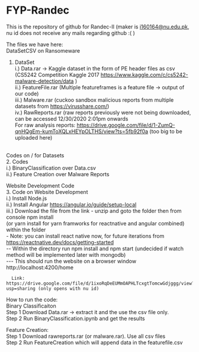 # FYP-Randec
This is the repository of github for Randec-II (maker is i160164@nu.edu.pk, nu id does not receive any mails regarding github :( )

The files we have here:    <br />
   DataSetCSV on Ransomeware   <br />
   1. DataSet  <br />
      i.) Data.rar -> Kaggle dataset in the form of PE header files as csv (CS5242 Competition Kaggle 2017 https://www.kaggle.com/c/cs5242-malware-detection/data )<br />
      ii.) FeatureFile.rar (Multiple featureframes is a feature file -> output of our code) <br />
      iii.) Malware.rar (cuckoo sandbox malicious reports from multiple datasets from https://virusshare.com/)  <br />
      iv.) RawReports.rar (raw reports previously were not being downloaded, can be accessed 12/30/2020 2:01pm onwards  <br />
      For raw analysis reports: https://drive.google.com/file/d/1-ZumQ-qnHQgEm-kumToXQLxHEYpOLTHS/view?ts=5fb92f0a (too big to be uploaded here)   <br />
      <br />
      
   Codes on / for Datasets  <br /> 
   2. Codes  <br />
   i.) BinaryClassification over Data.csv  <br />
   ii.) Feature Creation over Malware Reports <br /> 
  
  
   Website Development Code      <br />
   3. Code on Website Development   <br />
      i.) Install Node.js  <br />
      ii.) Install Angular  https://angular.io/guide/setup-local    <br />
      iii.) Download the file from the link - unzip and goto the folder then from console npm install <br />
      (or yarn install for yarn framworks for reactnative and angular combined) within the folder  <br />
      - Note: you can install react native now, for future iterations from https://reactnative.dev/docs/getting-started   <br />
      -- Within the directory run npm install and npm start (undecided if watch method will be implemented later with mongodb)   <br />
      --- This should run the website on a browser window http://localhost:4200/home  <br />
      
      Link: https://drive.google.com/file/d/1ixoRqDeEUMmOAPHLTcxgtTomcwGdjggg/view?usp=sharing (only opens with nu id)
   
   How to run the code:  <br /> 
   Binary Classificaiton  <br /> 
   Step 1   Download Data.rar -> extract it and the use the csv file only.  <br /> 
   Step 2   Run BinaryClassification.ipynb and get the results  <br /> 
   
   Feature Creation:  <br /> 
   Step 1   Download rawreports.rar (or malware.rar). Use all csv files  <br /> 
   Step 2   Run FeatureCreation which will append data in the featurefile.csv  <br /> 
